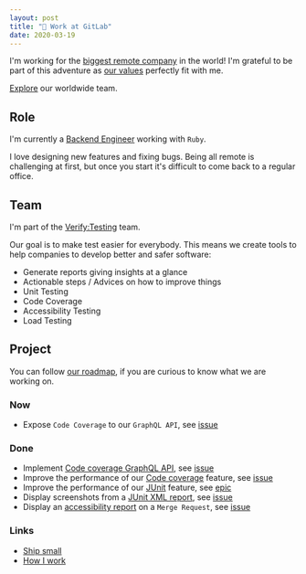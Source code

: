 ```yaml
---
layout: post
title: "🦊 Work at GitLab"
date: 2020-03-19
---
```


I'm working for the [biggest remote company](https://about.gitlab.com/company/culture/all-remote/) in the world! I'm grateful to be part of this adventure as [our values](https://about.gitlab.com/handbook/values/) perfectly fit with me.

[Explore](https://about.gitlab.com/company/team/) our worldwide team.

## Role

I'm currently a [Backend Engineer](https://about.gitlab.com/job-families/engineering/backend-engineer/) working with `Ruby`.

I love designing new features and fixing bugs. Being all remote is challenging at first, but once you start it's difficult to come back to a regular office.

## Team

I'm part of the [Verify:Testing](https://about.gitlab.com/handbook/engineering/development/ci-cd/verify/testing/) team.

Our goal is to make test easier for everybody. This means we create tools to help companies to develop better and safer software:

- Generate reports giving insights at a glance
- Actionable steps / Advices on how to improve things
- Unit Testing
- Code Coverage
- Accessibility Testing
- Load Testing

## Project

You can follow [our roadmap](https://about.gitlab.com/direction/maturity/#verify), if you are curious to know what we are working on.

### Now

- Expose `Code Coverage` to our `GraphQL API`, see [issue](https://gitlab.com/gitlab-org/gitlab/-/issues/231386)

### Done

- Implement [Code coverage GraphQL API](https://docs.gitlab.com/ee/ci/pipelines/settings.html#code-coverage-history), see [issue](https://gitlab.com/gitlab-org/gitlab/-/issues/231386)
- Improve the performance of our [Code coverage](https://docs.gitlab.com/ee/user/project/merge_requests/test_coverage_visualization.html) feature, see [issue](https://gitlab.com/gitlab-org/gitlab/-/issues/211410)
- Improve the performance of our [JUnit](https://docs.gitlab.com/ee/ci/unit_test_reports.html) feature, see [epic](https://gitlab.com/groups/gitlab-org/-/epics/3198)
- Display screenshots from a [JUnit XML report](https://docs.gitlab.com/ee/ci/junit_test_reports.html#viewing-junit-screenshots-on-gitlab), see [issue](https://gitlab.com/gitlab-org/gitlab/-/issues/6061)
- Display an [accessibility report](https://docs.gitlab.com/ee/user/project/merge_requests/accessibility_testing.html) on a `Merge Request`, see [issue](https://gitlab.com/gitlab-org/gitlab/-/issues/39425)

### Links

- [Ship small](https://dev.to/mscccc/how-we-use-ship-small-to-rapidly-build-new-features-at-github-5cl9)
- [How I work](https://gitlab.com/morefice/readme)
